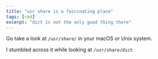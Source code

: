 ```yaml
---
title: "usr share is a fascinating place"
tags: [cmd]
excerpt: "dict is not the only good thing there"
---
```


Go take a look at `/usr/share/` in your macOS or Unix system.

I stumbled across it while looking at `/usr/share/dict`
